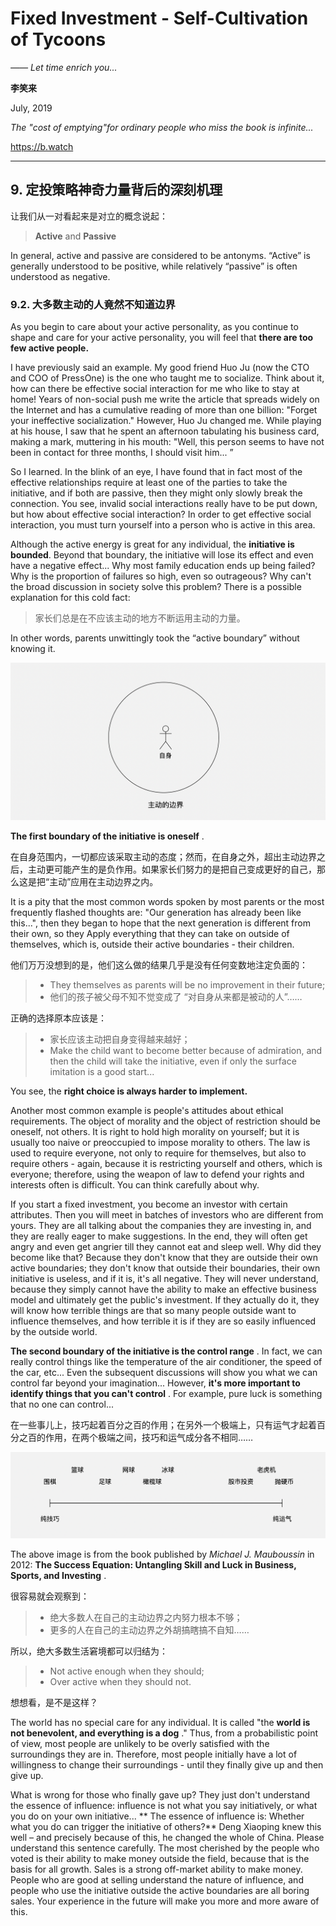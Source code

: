 # Fixed Investment - Self-Cultivation of Tycoons

*—— Let time enrich you...*

**李笑来**

July, 2019

*The "cost of emptying"for ordinary people who miss the book is infinite...*

https://b.watch

---

## 9. 定投策略神奇力量背后的深刻机理

让我们从一对看起来是对立的概念说起：

> **Active** and **Passive**

In general, active and passive are considered to be antonyms. “Active” is generally understood to be positive, while relatively “passive” is often understood as negative.

### 9.2. 大多数主动的人竟然不知道边界

As you begin to care about your active personality, as you continue to shape and care for your active personality, you will feel that **there are too few active people.**

I have previously said an example. My good friend Huo Ju (now the CTO and COO of PressOne) is the one who taught me to socialize. Think about it, how can there be effective social interaction for me who like to stay at home! Years of non-social push me write the article that spreads widely on the Internet and has a cumulative reading of more than one billion: "Forget your ineffective socialization." However, Huo Ju changed me. While playing at his house, I saw that he spent an afternoon tabulating his business card, making a mark, muttering in his mouth: "Well, this person seems to have not been in contact for three months, I should visit him... ”

So I learned. In the blink of an eye, I have found that in fact most of the effective relationships require at least one of the parties to take the initiative, and if both are passive, then they might only slowly break the connection. You see, invalid social interactions really have to be put down, but how about effective social interaction? In order to get effective social interaction, you must turn yourself into a person who is active in this area.

Although the active energy is great for any individual, the **initiative is bounded**. Beyond that boundary, the initiative will lose its effect and even have a negative effect... Why most family education ends up being failed? Why is the proportion of failures so high, even so outrageous? Why can't the broad discussion in society solve this problem? There is a possible explanation for this cold fact:

> 家长们总是在不应该主动的地方不断运用主动的力量。

In other words, parents unwittingly took the “active boundary” without knowing it.

![001](../images/001.png)

**The first boundary of the initiative is oneself** .

在自身范围内，一切都应该采取主动的态度；然而，在自身之外，超出主动边界之后，主动更可能产生的是负作用。如果家长们努力的是把自己变成更好的自己，那么这是把“主动”应用在主动边界之内。

It is a pity that the most common words spoken by most parents or the most frequently flashed thoughts are: "Our generation has already been like this...", then they began to hope that the next generation is different from their own, so they Apply everything that they can take on outside of themselves, which is, outside their active boundaries - their children.

他们万万没想到的是，他们这么做的结果几乎是没有任何变数地注定负面的：

> - They themselves as parents will be no improvement in their future;
> - 他们的孩子被父母不知不觉变成了 “对自身从来都是被动的人”……

正确的选择原本应该是：

> - 家长应该主动把自身变得越来越好；
> - Make the child want to become better because of admiration, and then the child will take the initiative, even if only the surface imitation is a good start...

You see, the **right choice is always harder to implement.**

Another most common example is people's attitudes about ethical requirements. The object of morality and the object of restriction should be oneself, not others. It is right to hold high morality on yourself; but it is usually too naive or preoccupied to impose morality to others. The law is used to require everyone, not only to require for themselves, but also to require others - again, because it is restricting yourself and others, which is everyone; therefore, using the weapon of law to defend your rights and interests often is difficult. You can think carefully about why.

If you start a fixed investment, you become an investor with certain attributes. Then you will meet in batches of investors who are different from yours. They are all talking about the companies they are investing in, and they are really eager to make suggestions. In the end, they will often get angry and even get angrier till they cannot eat and sleep well. Why did they become like that? Because they don't know that they are outside their own active boundaries; they don't know that outside their boundaries, their own initiative is useless, and if it is, it's all negative. They will never understand, because they simply cannot have the ability to make an effective business model and ultimately get the public's investment. If they actually do it, they will know how terrible things are that so many people outside want to influence themselves, and how terrible it is if they are so easily influenced by the outside world.

**The second boundary of the initiative is the control range** . In fact, we can really control things like the temperature of the air conditioner, the speed of the car, etc... Even the subsequent discussions will show you what we can control far beyond your imagination... However, **it's more important to identify things that you can't control** . For example, pure luck is something that no one can control...

在一些事儿上，技巧起着百分之百的作用；在另外一个极端上，只有运气才起着百分之百的作用，在两个极端之间，技巧和运气成分各不相同……

![002](../images/002.png)

The above image is from the book published by *Michael J. Mauboussin* in 2012: **The Success Equation: Untangling Skill and Luck in Business, Sports, and Investing** .

很容易就会观察到：

> - 绝大多数人在自己的主动边界之内努力根本不够；
> - 更多的人在自己的主动边界之外胡搞瞎搞不自知……

所以，绝大多数生活窘境都可以归结为：

> - Not active enough when they should;
> - Over active when they should not.

想想看，是不是这样？

The world has no special care for any individual. It is called "the **world is not benevolent, and everything is a dog** ." Thus, from a probabilistic point of view, most people are unlikely to be overly satisfied with the surroundings they are in. Therefore, most people initially have a lot of willingness to change their surroundings - until they finally give up and then give up.

What is wrong for those who finally gave up? They just don't understand the essence of influence: influence is not what you say initiatively, or what you do on your own initiative... ** The essence of influence is: Whether what you do can trigger the initiative of others?** Deng Xiaoping knew this well – and precisely because of this, he changed the whole of China. Please understand this sentence carefully. The most cherished by the people who voted is their ability to make money outside the field, because that is the basis for all growth. Sales is a strong off-market ability to make money. People who are good at selling understand the nature of influence, and people who use the initiative outside the active boundaries are all boring sales. Your experience in the future will make you more and more aware of this.
